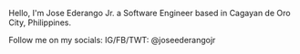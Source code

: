 Hello, I'm Jose Ederango Jr. a Software Engineer based in Cagayan de Oro City, Philippines. 

Follow me on my socials:
IG/FB/TWT: @joseederangojr
